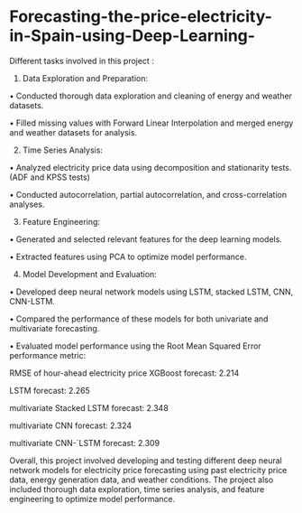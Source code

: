 # Forecasting-the-price-electricity-in-Spain-using-Deep-Learning-
Different tasks involved in this project :

1) Data Exploration and Preparation:

• Conducted thorough data exploration and cleaning of energy and weather datasets.

• Filled missing values with Forward Linear Interpolation and merged energy and weather datasets for analysis.


2) Time Series Analysis:

•	Analyzed electricity price data using decomposition and stationarity tests. (ADF and KPSS tests)

•	Conducted autocorrelation, partial autocorrelation, and cross-correlation analyses.


3) Feature Engineering:

•	Generated and selected relevant features for the deep learning models.

•	Extracted features using PCA to optimize model performance.

4) Model Development and Evaluation:

•	Developed deep neural network models using LSTM, stacked LSTM, CNN, CNN-LSTM.

•	Compared the performance of these models for both univariate and multivariate forecasting.

•	Evaluated model performance using the Root Mean Squared Error performance metric:

RMSE of hour-ahead electricity price XGBoost forecast: 2.214

LSTM forecast: 2.265

multivariate Stacked LSTM forecast: 2.348

multivariate CNN forecast: 2.324

multivariate CNN-`LSTM forecast: 2.309


Overall, this project involved developing and testing different deep neural network models for electricity price forecasting using past electricity price data, energy generation data, and weather conditions. The project also included thorough data exploration, time series analysis, and feature engineering to optimize model performance.
